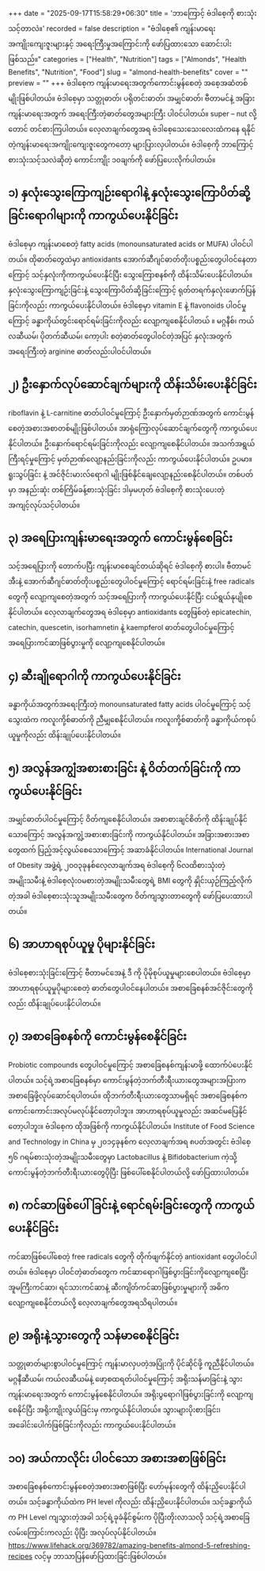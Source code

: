 +++
date = "2025-09-17T15:58:29+06:30"
title = 'ဘာကြောင့် ဗံဒါစေ့ကို စားသုံးသင့်တာလဲ။'
recorded = false
description = "ဗံဒါစေ့၏ ကျန်းမာရေးအကျိုးကျေးဇူးများနှင့် အရေးကြီးမှုအကြောင်းကို ဖော်ပြထားသော ဆောင်းပါးဖြစ်သည်။"
categories = ["Health", "Nutrition"]
tags = ["Almonds", "Health Benefits", "Nutrition", "Food"]
slug = "almond-health-benefits"
cover = ""
preview = ""
+++
ဗံဒါစေ့က ကျန်းမာရေးအတွက်ကောင်းမွန်စေတဲ့ အစေ့အဆံတစ်မျိုးဖြစ်ပါတယ်။ ဗံဒါစေ့မှာ သတ္တုဓာတ်၊ ပရိုတင်းဓာတ်၊ အမျှင်ဓာတ်၊ ဗီတာမင်နဲ့ အခြားကျန်းမာရေးအတွက် အရေးကြီးတဲ့ဓာတ်တွေအများကြီး ပါဝင်ပါတယ်။ super – nut လို့တောင် တင်စားကြပါတယ်။ လေ့လာချက်တွေအရ ဗံဒါစေ့သေးသေးလေးထံကနေ ရနိုင်တဲ့ကျန်းမာရေးအကျိုးကျေးဇူးတွေကတော့ များပြားလှပါတယ်။ ဗံဒါစေ့ကို ဘာကြောင့်စားသုံးသင့်သလဲဆိုတဲ့ ကောင်းကျိုး ၁၀ချက်ကို ဖော်ပြပေးလိုက်ပါတယ်။

## ၁) နှလုံးသွေးကြောကျဉ်းရောဂါနဲ့ နှလုံးသွေးကြောပိတ်ဆို့ခြင်းရောဂါများကို ကာကွယ်ပေးနိုင်ခြင်း
ဗံဒါစေ့မှာ ကျန်းမာစေတဲ့ fatty acids (monounsaturated acids or MUFA) ပါဝင်ပါတယ်။ ထိုဓာတ်တွေထဲမှာ antioxidants အောက်ဆီဂျင်ဓာတ်တိုးပစ္စည်းတွေပါဝင်နေတာကြောင့် သင့်နှလုံးကိုကာကွယ်ပေးနိုင်ပြီး သွေးကြောစနစ်ကို ထိန်းသိမ်းပေးနိုင်ပါတယ်။ နှလုံးသွေးကြောကျဉ်းခြင်းနဲ့ သွေးကြောပိတ်ဆို့ခြင်းကြောင့် ရုတ်တရက်နှလုံးဖောက်ပြန်ခြင်းကိုလည်း ကာကွယ်ပေးနိုင်ပါတယ်။
ဗံဒါစေ့မှာ vitamin E နဲ့ flavonoids ပါဝင်မှုကြောင့် ခန္ဓာကိုယ်တွင်းရောင်ရမ်းခြင်းကိုလည်း လျော့ကျစေနိုင်ပါတယ် ။ မဂ္ဂနီစ်၊ ကယ်လဆီယမ်၊ ပိုတက်ဆီယမ်၊ ကော့ပါး စတဲ့ဓာတ်တွေပါဝင်တဲ့အပြင် နှလုံးအတွက်အရေးကြီးတဲ့ arginine ဓာတ်လည်းပါဝင်ပါတယ်။

## ၂) ဦးနှောက်လုပ်ဆောင်ချက်များကို ထိန်းသိမ်းပေးနိုင်ခြင်း
riboflavin နဲ့ L-carnitine ဓာတ်ပါဝင်မှုကြောင့် ဦးနှောက်မှတ်ဉာဏ်အတွက် ကောင်းမွန်စေတဲ့အစားအစာတစ်မျိုးဖြစ်ပါတယ်။ အာရုံကြောလုပ်ဆောင်ချက်တွေကို ကာကွယ်ပေးနိုင်ပါတယ်။ ဦးနှောက်ရောင်ရမ်းခြင်းကိုလည်း လျော့ကျစေနိုင်ပါတယ်။ အသက်အရွယ်ကြီးရင့်မှုကြောင့် မှတ်ဉာဏ်လျော့နည်းခြင်းကိုလည်း ကာကွယ်ပေးနိုင်ပါတယ်။ ဥပမာ။ ရူးသွပ်ခြင်း နဲ့ အင်ဇိုင်းမားလ်ရောဂါ မျိုးဖြစ်နိုင်ချေလျော့နည်းစေနိုင်ပါတယ်။ တစ်ပတ်မှာ အနည်းဆုံး တစ်ကြိမ်ခန့်စားသုံးခြင်း ဒါမှမဟုတ် ဗံဒါစေ့ကို စားသုံးပေးတဲ့အကျင့်လုပ်သင့်ပါတယ်။

## ၃) အရေပြားကျန်းမာရေးအတွက် ကောင်းမွန်စေခြင်း
သင့်အရေပြားကို တောက်ပပြီး ကျန်းမာစေချင်တယ်ဆိုရင် ဗံဒါစေ့ကို စားပါ။ ဗီတာမင် အီးနဲ့ အောက်ဆီဂျင်ဓာတ်တိုးပစ္စည်းတွေပါဝင်မှုကြောင့် ရောင်ရမ်းခြင်းနဲ့ free radicals တွေကို လျော့ကျစေတဲ့အတွက် သင့်အရေပြားကို ကာကွယ်ပေးနိုင်ပြီး ငယ်ရွယ်နုပျိုစေနိုင်ပါတယ်။ လေ့လာချက်တွေအရ ဗံဒါစေ့မှာ antioxidants တွေဖြစ်တဲ့ epicatechin, catechin, quescetin, isorhamnetin နဲ့ kaempferol ဓာတ်တွေပါဝင်မှုကြောင့် အရေပြားကင်ဆာဖြစ်ပွားမှုကို လျော့ကျစေနိုင်ပါတယ်။

## ၄) ဆီးချိုရောဂါကို ကာကွယ်ပေးနိုင်ခြင်း
ခန္ဓာကိုယ်အတွက်အရေးကြီးတဲ့ monounsaturated fatty acids ပါဝင်မှုကြောင့် သင့်သွေးထဲက ကလူးကို့စ်ဓာတ်ကို ညီမျှစေနိုင်ပါတယ်။ ကလူးကို့စ်ဓာတ်ကို ခန္ဓာကိုယ်ကစုပ်ယူမှုကိုလည်း ထိန်းချုပ်ပေးနိုင်ပါတယ်။

## ၅) အလွန်အကျွံအစားစားခြင်း နဲ့ ဝိတ်တက်ခြင်းကို ကာကွယ်ပေးနိုင်ခြင်း
အမျှင်ဓာတ်ပါဝင်မှုကြောင့် ဝိတ်ကျစေနိုင်ပါတယ်။ အစာစားချင်စိတ်ကို ထိန်းချုပ်နိုင်သောကြောင့် အလွန်အကျွံ့အစားစားခြင်းကို ကာကွယ်နိုင်ပါတယ်။ အခြားအစားအစာတွေထက် ပြည့်အင့်လွယ်စေသောကြောင့် အဆာခံနိုင်ပါတယ်။
International Journal of Obesity အဖွဲ့ရဲ့ ၂၀၀၃ခုနစ်လေ့လာချက်အရ ဗံဒါစေ့ကို ၆လထိစားသုံးတဲ့အမျိုးသမီးနဲ့ ဗံဒါစေ့လုံးဝမစားတဲ့အမျိုးသမီးတွေရဲ့ BMI တွေကို နှိုင်းယှဉ်ကြည့်လိုက်တဲ့အခါ ဗံဒါစေ့စားသုံးသူအမျိုးသမီးတွေက ဝိတ်ကျသွားတာတွေကို ဖော်ပြပေးထားပါတယ်။

## ၆) အာဟာရစုပ်ယူမှု ပိုများနိုင်ခြင်း
ဗံဒါစေ့စားသုံးခြင်းကြောင့် ဗီတာမင်အေနဲ့ ဒီ ကို ပိုမိုစုပ်ယူမှုများစေပါတယ်။ ဗံဒါစေ့မှာ အာဟာရစုပ်ယူမှုပိုများစေတဲ့ ဓာတ်တွေပါဝင်နေပါတယ်။ အစာခြေစနစ်အင်ဇိုင်းတွေကိုလည်း ထိန်းချုပ်ပေးနိုင်ပါတယ်။

## ၇) အစာခြေစနစ်ကို ကောင်းမွန်စေနိုင်ခြင်း
Probiotic compounds တွေပါဝင်မှုကြောင့် အစာခြေစနစ်ကျန်းမာဖို့ ထောက်ပံပေးနိုင်ပါတယ်။ သင့်ရဲ့အစာခြေစနစ်မှာ ကောင်းမွန်တဲ့ဘက်တီးရီးယားတွေအများအပြားက အစာခြေဖို့လုပ်ဆောင်ရပါတယ်။ ထိုဘက်တီးရီးယားတွေသာမရှိရင် အစာခြေစနစ်က ကောင်းကောင်းအလုပ်မလုပ်နိုင်တော့ပါဘူး။ အာဟာရစုပ်ယူမှုလည်း အဆင်မပြေနိုင်တော့ပါဘူး။ ဗံဒါစေ့က ထိုအဖြစ်ကို ကာကွယ်နိုင်ပါတယ်။ Institute of Food Science and Technology in China မှ ၂၀၁၄ခုနစ်က လေ့လာချက်အရ ၈ပတ်အတွင်း ဗံဒါစေ့ ၅၆ ဂရမ်စားသုံးတဲ့အမျိုးသမီးတွေမှာ Lactobacillus နဲ့ Bifidobacterium ကဲ့သို့ ကောင်းမွန်တဲ့ဘက်တီးရီးယားတွေပိုပြီး ဖြစ်ပေါ်စေနိုင်ပါတယ်လို့ ဖော်ပြထားပါတယ်။

## ၈) ကင်ဆာဖြစ်ပေါ်ခြင်းနဲ့ ရောင်ရမ်းခြင်းတွေကို ကာကွယ်ပေးနိုင်ခြင်း
ကင်ဆာဖြစ်ပေါ်စေတဲ့ free radicals တွေကို တိုက်ဖျက်နိုင်တဲ့ antioxidant တွေပါဝင်ပါတယ်။ ဗံဒါစေ့မှာ ပါဝင်တဲ့ဓာတ်တွေက ကင်ဆာရောဂါဖြစ်ပွားခြင်းကိုလျော့ကျစေပြီး အူမကြီးကင်ဆာ၊ ရင်သားကင်ဆာနဲ့ ဆီးကျိတ်ကင်ဆာဖြစ်ပွားမှုများကို အဓိက လျော့ကျစေနိုင်တယ်လို့ လေ့လာချက်တွေအရသိရပါတယ်။

## ၉) အရိုးနဲ့သွားတွေကို သန်မာစေနိုင်ခြင်း
သတ္တုဓာတ်များစွာပါဝင်မှုကြောင့် ကျန်းမာလှပတဲ့အပြုံးကို ပိုင်ဆိုင်ဖို့ ကူညီနိုင်ပါတယ်။ မဂ္ဂနီဆီယမ်၊ ကယ်လဆီယမ်နဲ့ ဖော့စထရတ်ပါဝင်မှုကြောင့် အရိုးသန်မာခြင်းနဲ့ သွားကျန်းမာရေးအတွက် ကောင်းမွန်စေနိုင်ပါတယ်။ အရိုးပွရောဂါဖြစ်ပွားခြင်းကို လျော့ကျစေနိုင်ပြီး အရိုးကျိုးလွယ်ခြင်းမှ ကာကွယ်နိုင်ပါတယ်။ သွားများပိုးစားခြင်း၊ အခေါင်းပေါက်ဖြစ်ခြင်းကိုလည်း ကာကွယ်ပေးနိုင်ပါတယ်။

## ၁၀) အယ်ကာလိုင်း ပါဝင်သော အစားအစာဖြစ်ခြင်း
အစာခြေစနစ်ကောင်းမွန်စေတဲ့အစားအစာဖြစ်ပြီး ဟော်မုန်းတွေကို ထိန်းညှိပေးနိုင်ပါတယ်။ သင့်ခန္ဓာကိုယ်ထဲက PH level ကိုလည်း ထိန်းညှိပေးနိုင်ပါတယ်။ သင့်ခန္ဓာကိုယ်က PH Level ကျသွားတဲ့အခါ သင့်ရဲ့ခုခံနိုင်စွမ်းက ပိုပြီးတိုးလာသလို သင့်ရဲ့အစာခြေလမ်းကြောင်းကလည်း ပိုပြီး အလုပ်လုပ်နိုင်ပါတယ်။
https://www.lifehack.org/369782/amazing-benefits-almond-5-refreshing-recipes လင့်မှ ဘာသာပြန်ဖော်ပြထားခြင်းဖြစ်ပါတယ်။ 